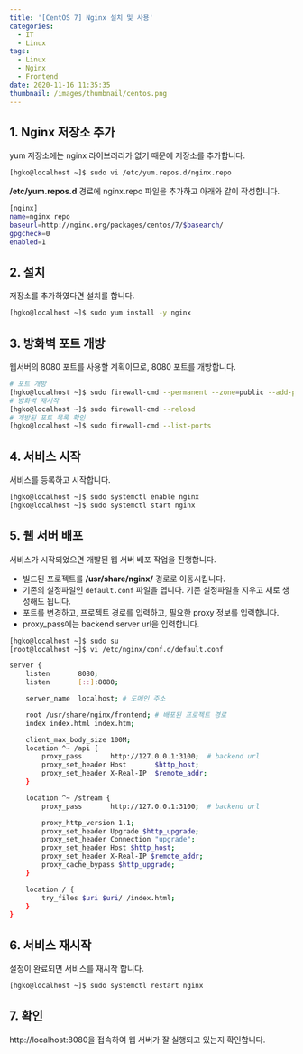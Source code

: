 ```yaml
---
title: '[CentOS 7] Nginx 설치 및 사용'
categories:
  - IT
  - Linux
tags:
  - Linux
  - Nginx
  - Frontend
date: 2020-11-16 11:35:35
thumbnail: /images/thumbnail/centos.png
---
```


## 1. Nginx 저장소 추가

yum 저장소에는 nginx 라이브러리가 없기 때문에 저장소를 추가합니다.

```bash
[hgko@localhost ~]$ sudo vi /etc/yum.repos.d/nginx.repo
```

**/etc/yum.repos.d** 경로에 nginx.repo 파일을 추가하고 아래와 같이 작성합니다.

```bash
[nginx]
name=nginx repo
baseurl=http://nginx.org/packages/centos/7/$basearch/
gpgcheck=0
enabled=1
```

## 2. 설치

저장소를 추가하였다면 설치를 합니다.

```bash
[hgko@localhost ~]$ sudo yum install -y nginx
```

## 3. 방화벽 포트 개방

웹서버의 8080 포트를 사용할 계획이므로, 8080 포트를 개방합니다.

```bash
# 포트 개방
[hgko@localhost ~]$ sudo firewall-cmd --permanent --zone=public --add-port=8080/tcp
# 방화벽 재시작
[hgko@localhost ~]$ sudo firewall-cmd --reload
# 개방된 포트 목록 확인
[hgko@localhost ~]$ sudo firewall-cmd --list-ports
```

## 4. 서비스 시작

서비스를 등록하고 시작합니다.

```bash
[hgko@localhost ~]$ sudo systemctl enable nginx
[hgko@localhost ~]$ sudo systemctl start nginx
```

## 5. 웹 서버 배포

서비스가 시작되었으면 개발된 웹 서버 배포 작업을 진행합니다.

- 빌드된 프로젝트를 **/usr/share/nginx/** 경로로 이동시킵니다.
- 기존의 설정파일인 `default.conf` 파일을 엽니다. 기존 설정파일을 지우고 새로 생성해도 됩니다.
- 포트를 변경하고, 프로젝트 경로를 입력하고, 필요한 proxy 정보를 입력합니다.
- proxy_pass에는 backend server url을 입력합니다.

```bash
[hgko@localhost ~]$ sudo su
[root@localhost ~]$ vi /etc/nginx/conf.d/default.conf
```

```bash
server {
    listen       8080;
    listen       [::]:8080;

    server_name  localhost; # 도메인 주소

    root /usr/share/nginx/frontend; # 배포된 프로젝트 경로
    index index.html index.htm;

    client_max_body_size 100M;
    location ^~ /api {
        proxy_pass       http://127.0.0.1:3100;  # backend url
        proxy_set_header Host       $http_host;
        proxy_set_header X-Real-IP  $remote_addr;
    }

    location ^~ /stream {
        proxy_pass       http://127.0.0.1:3100;  # backend url

        proxy_http_version 1.1;
        proxy_set_header Upgrade $http_upgrade;
        proxy_set_header Connection "upgrade";
        proxy_set_header Host $http_host;
        proxy_set_header X-Real-IP $remote_addr;
        proxy_cache_bypass $http_upgrade;
    }

    location / {
        try_files $uri $uri/ /index.html;
    }
}
```

## 6. 서비스 재시작

설정이 완료되면 서비스를 재시작 합니다.

```bash
[hgko@localhost ~]$ sudo systemctl restart nginx
```

## 7. 확인

http://localhost:8080을 접속하여 웹 서버가 잘 실행되고 있는지 확인합니다.
